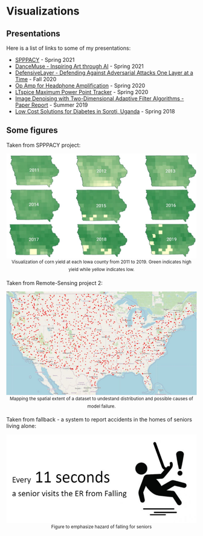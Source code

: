 # Visualizations

## Presentations
Here is a list of links to some of my presentations:

* [SPPPACY](https://www.slideshare.net/secret/NsCczeamHp8A9Z) - Spring 2021
* [DanceMuse - Inspiring Art through AI](https://www.slideshare.net/secret/sobQhXC7s1HQQ0) - Spring 2021
* [DefensiveLayer - Defending Against Adversarial Attacks One Layer at a Time](https://www.slideshare.net/secret/KU6C3Q9xmioRiU) - Fall 2020
* [Op Amp for Headphone Amplification](https://docs.google.com/presentation/d/1ajANcjElUjB-Vf8y87AYhKRVyi-I0rwK_Yv31PLvypo/edit?usp=sharing) - Spring 2020
* [LTspice Maximum Power Point Tracker](https://docs.google.com/presentation/d/1iZ_Ebv9KchZnQUemi7ImAyPnkKYEMfxfiKDNNgq_D9w/edit?usp=sharing) - Spring 2020
* [Image Denoising with Two-Dimensional Adaptive Filter Algorithms - Paper Report](https://docs.google.com/presentation/d/11BT5Qidg5nCEQaK__uH1DW5THfEYO4ARP6UZDIA7KxA/edit?usp=sharing) - Summer 2019
* [Low Cost Solutions for Diabetes in Soroti, Uganda](https://docs.google.com/presentation/d/1ZhAfFlsdtEhCnt2fGXxum-f7RSblsnUZWpPdnXfUujw/edit?usp=sharing) - Spring 2018

## Some figures

Taken from SPPPACY project:
<p align="center">
  <img src='iowa_yield.JPG' alt='corn yield in  Iowa from 2011 to 2019' width=640>
  <br>
  <sup>Visualization of corn yield at each Iowa county from 2011 to 2019. Green indicates high yield while yellow indicates low.</sup>
</p>

Taken from Remote-Sensing project 2:
<p align="center">
  <img src='spatial_extent.JPG' alt='Spatial extent of a dataset' width=720>
  <br>
  <sup>Mapping the spatial extent of a dataset to undestand distribution and possible causes of model failure. </sup>
</p>

Taken from fallback - a system to report accidents in the homes of seniors living alone:
<p align="center">
  <img src='falls.JPG' alt='fall statistic - every 11 seconds a senior visits the ER due to a fall' width=640>
  <br>
  <sup>Figure to emphasize hazard of falling for seniors</sup>
</p>

